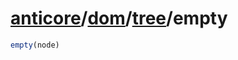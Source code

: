 # [anticore](../../../../../#reference)/[dom](../../#reference)/[tree](../#reference)/<a name="reference">empty</a>

```js
empty(node)
```